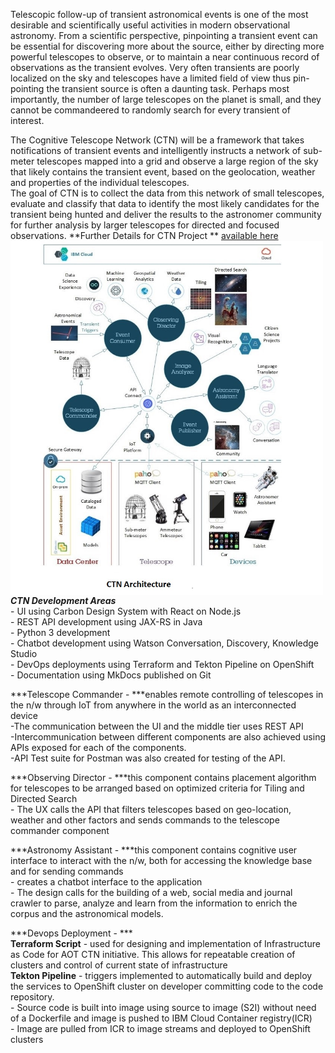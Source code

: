 Telescopic follow-up of transient astronomical events is one of the most desirable and scientifically useful activities in modern observational astronomy. From a scientific perspective, pinpointing a transient event can be essential for discovering more about the source, either by directing more powerful telescopes to observe, or to maintain a near continuous record of observations as the transient evolves. Very often transients are poorly localized on the sky and telescopes have a limited field of view thus pin-pointing the transient source is often a daunting task. Perhaps most importantly, the number of large telescopes on the planet is small, and they cannot be commandeered to randomly search for every transient of interest.


The Cognitive Telescope Network (CTN) will be a framework that takes notifications of transient events and intelligently instructs a network of sub-meter telescopes mapped into a grid and observe a large region of the sky that likely contains the transient event, based on the geolocation, weather and properties of the individual telescopes. 
<br>The goal of CTN is to collect the data from this network of small telescopes, evaluate and classify that data to identify the most likely candidates for the transient being hunted and deliver the results to the astronomer community for further analysis by larger telescopes for directed and focused observations.
**Further Details for CTN Project ** <a href="http://ccode.ibm-asset.com/cas/centers/chicago/projects/research/ctn/"  target="_blank"> available here</a>
<img src="../../../../images/ctn_arch.jpg"  align="left"
		 style="width: 500px;"/>
<br>
<br>***CTN Development Areas***
<br>- UI using Carbon Design System with React on Node.js
<br>- REST API development using JAX-RS in Java
<br>- Python 3 development
<br>- Chatbot development using Watson Conversation, Discovery, Knowledge Studio
<br>- DevOps deployments using Terraform and Tekton Pipeline on OpenShift
<br>- Documentation using MkDocs published on Git

***Telescope Commander - ***enables remote controlling of telescopes in the n/w through IoT from anywhere in the world as an interconnected device
<br>-The communication between the UI and the middle tier uses REST API
<br>-Intercommunication between different components are also achieved using APIs exposed for each of the components.
<br>-API Test suite for Postman was also created for testing of the API.

***Observing Director - ***this component contains placement algorithm for telescopes to be arranged based on optimized criteria for Tiling and Directed Search
<br>- The UX calls the API that filters telescopes based on geo-location, weather and other factors and sends commands to the telescope commander component 

***Astronomy Assistant - ***this component contains cognitive user interface to interact with the n/w, both for accessing the knowledge base and for sending commands
<br>- creates a chatbot interface to the application
<br>- The design calls for the building of a web, social media and journal crawler to parse, analyze and learn from the information to enrich the corpus and the astronomical models.

***Devops Deployment - ***
<br>**Terraform Script** - used for designing and implementation of Infrastructure as Code for AOT CTN initiative. This allows for repeatable creation of clusters and control of current state of infrastructure
<br>**Tekton Pipeline** - triggers implemented to automatically build and deploy the services to OpenShift cluster on developer committing code to the code repository.
<br> - Source code is built into image using source to image (S2I) without need of a Dockerfile and image is pushed to IBM Cloud Container registry(ICR)
<br> - Image are pulled from ICR to image streams and deployed to OpenShift clusters
